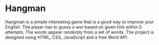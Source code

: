 # Hangman
Hangman is a simple interesting game that is a good way to improve your English. The player has to guess a wor based on given hint within 5 attempts. The words appear randomly from a set of words. The project is designed using HTML, CSS, JavaScript and a free Word API.
